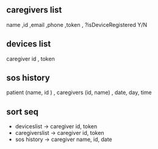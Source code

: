 ## caregivers list
name ,id ,email ,phone ,token , ?isDeviceRegistered Y/N
## devices list 
caregiver id , token
## sos history 
patient (name, id ) , caregivers (id, name) , date, day, time

## sort seq 
- deviceslist    -> caregiver id, token
- caregiverslist -> caregiver id, token
- sos history    -> caregiver name, id, date
